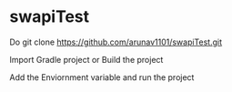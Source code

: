 # swapiTest

Do git clone https://github.com/arunav1101/swapiTest.git

Import Gradle project or Build the project

Add the Enviornment variable and run the project

